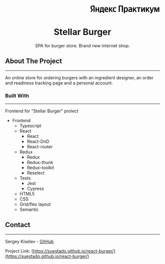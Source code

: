 <a name="readme-top"></a>

<div align="right">
  <a href="https://practicum.yandex.ru">
    <img src="https://github.com/Suestado/how-to-learn/raw/main/images/logo_place_header.svg" alt="Yandex Praktikum" width="228" height="32">
  </a>

<h1 align="center">Stellar Burger</h1>

  <p align="center">
    SPA for burger store. Brand new internet shop.
  </p>
</div>


## About The Project
____

An online store for ordering burgers with an ingredient designer, an order and readiness tracking page and a personal account.


### Built With
____

Frontend for "Stellar Burger" prolect

* Frontend
  * Typescript
  * React
    * React
    * React-DnD
    * React-router
  * Redux
    * Redux
    * Redux-thunk
    * Redux-toolkit
    * Reselect
  * Tests
    * Jest
    * Cypress
  * HTML5
  * CSS
  * Grid/flex layout
  * Semantic


## Contact
____

Sergey Kiselev - [GitHub](https://github.com/Suestado)

Project Link: [https://suestado.github.io/react-burger/](https://suestado.github.io/react-burger/)
